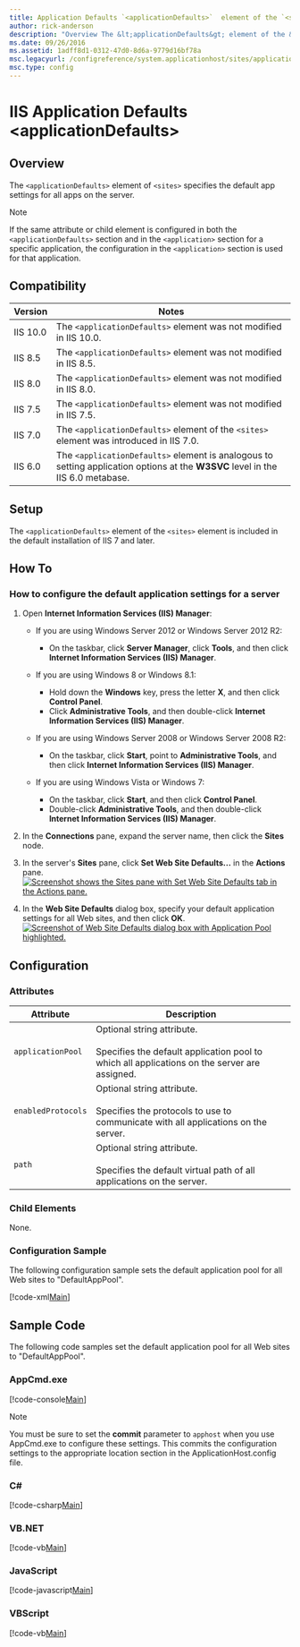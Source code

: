 ```yaml
---
title: Application Defaults `<applicationDefaults>`  element of the `<sites>` element
author: rick-anderson
description: "Overview The &lt;applicationDefaults&gt; element of the &lt;sites&gt; element specifies the default application settings for all applications on the server...."
ms.date: 09/26/2016
ms.assetid: 1adff8d1-0312-47d0-8d6a-9779d16bf78a
msc.legacyurl: /configreference/system.applicationhost/sites/applicationdefaults
msc.type: config
---
```

# IIS Application Defaults &lt;applicationDefaults&gt;

<a id="001"></a>
## Overview

The `<applicationDefaults>` element of `<sites>` specifies the default app settings for all apps on the server.

> [!NOTE]
> If the same attribute or child element is configured in both the `<applicationDefaults>` section and in the `<application>` section for a specific application, the configuration in the `<application>` section is used for that application.

<a id="002"></a>
## Compatibility

| Version | Notes |
| --- | --- |
| IIS 10.0 | The `<applicationDefaults>` element was not modified in IIS 10.0. |
| IIS 8.5 | The `<applicationDefaults>` element was not modified in IIS 8.5. |
| IIS 8.0 | The `<applicationDefaults>` element was not modified in IIS 8.0. |
| IIS 7.5 | The `<applicationDefaults>` element was not modified in IIS 7.5. |
| IIS 7.0 | The `<applicationDefaults>` element of the `<sites>` element was introduced in IIS 7.0. |
| IIS 6.0 | The `<applicationDefaults>` element is analogous to setting application options at the **W3SVC** level in the IIS 6.0 metabase. |

<a id="003"></a>
## Setup

The `<applicationDefaults>` element of the `<sites>` element is included in the default installation of IIS 7 and later.

<a id="004"></a>
## How To

### How to configure the default application settings for a server

1. Open **Internet Information Services (IIS) Manager**: 

    - If you are using Windows Server 2012 or Windows Server 2012 R2: 

        - On the taskbar, click **Server Manager**, click **Tools**, and then click **Internet Information Services (IIS) Manager**.
    - If you are using Windows 8 or Windows 8.1: 

        - Hold down the **Windows** key, press the letter **X**, and then click **Control Panel**.
        - Click **Administrative Tools**, and then double-click **Internet Information Services (IIS) Manager**.
    - If you are using Windows Server 2008 or Windows Server 2008 R2: 

        - On the taskbar, click **Start**, point to **Administrative Tools**, and then click **Internet Information Services (IIS) Manager**.
    - If you are using Windows Vista or Windows 7: 

        - On the taskbar, click **Start**, and then click **Control Panel**.
        - Double-click **Administrative Tools**, and then double-click **Internet Information Services (IIS) Manager**.
2. In the **Connections** pane, expand the server name, then click the **Sites** node.
3. In the server's **Sites** pane, click **Set Web Site Defaults...** in the **Actions** pane.  
    [![Screenshot shows the Sites pane with Set Web Site Defaults tab in the Actions pane.](applicationDefaults/_static/image2.png)](applicationDefaults/_static/image1.png)
4. In the **Web Site Defaults** dialog box, specify your default application settings for all Web sites, and then click **OK**.  
    [![Screenshot of Web Site Defaults dialog box with Application Pool highlighted.](applicationDefaults/_static/image4.png)](applicationDefaults/_static/image3.png)

<a id="005"></a>
## Configuration

### Attributes

| Attribute | Description |
| --- | --- |
| `applicationPool` | Optional string attribute.<br><br>Specifies the default application pool to which all applications on the server are assigned. |
| `enabledProtocols` | Optional string attribute.<br><br>Specifies the protocols to use to communicate with all applications on the server. |
| `path` | Optional string attribute.<br><br>Specifies the default virtual path of all applications on the server. |

### Child Elements

None.

### Configuration Sample

The following configuration sample sets the default application pool for all Web sites to "DefaultAppPool".

[!code-xml[Main](applicationDefaults/samples/sample1.xml)]

<a id="006"></a>
## Sample Code

The following code samples set the default application pool for all Web sites to "DefaultAppPool".

### AppCmd.exe

[!code-console[Main](applicationDefaults/samples/sample2.cmd)]

> [!NOTE]
> You must be sure to set the **commit** parameter to `apphost` when you use AppCmd.exe to configure these settings. This commits the configuration settings to the appropriate location section in the ApplicationHost.config file.

### C\#

[!code-csharp[Main](applicationDefaults/samples/sample3.cs)]

### VB.NET

[!code-vb[Main](applicationDefaults/samples/sample4.vb)]

### JavaScript

[!code-javascript[Main](applicationDefaults/samples/sample5.js)]

### VBScript

[!code-vb[Main](applicationDefaults/samples/sample6.vb)]
